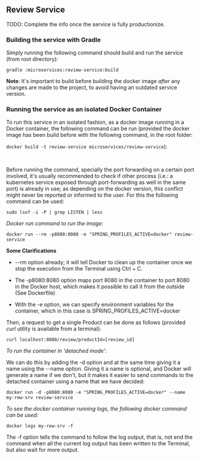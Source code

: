 ## Review Service

TODO: Complete the info once the service is fully productionize.

### Building the service with Gradle

Simply running the following command should build and run the service (from root directory):

`gradle :microservices:review-service:build`

**Note**: It's important to build before building the docker image _after_ any changes are made to the project, to avoid
having an outdated service version.

### Running the service as an isolated Docker Container

To run this service in an isolated fashion, as a docker image running in a Docker container, the following command can be
run (provided the docker image has been build before with the following command, in the root folder:

`docker build -t review-service microservices/review-service`):

<br/>

Before running the command, specially the port forwarding on a certain port involved, it's usually recommended to check
if other process (i.e.: a kubernetes service exposed through port-forwarding as well in the same port) is already in use;
as depending on the docker version, this conflict might never be reported or informed to the user. For this the following
command can be used:

```
sudo lsof -i -P | grep LISTEN | less
```

_Docker run command to run the image:_

```
docker run --rm -p8080:8080 -e "SPRING_PROFILES_ACTIVE=docker" review-service
```

**Some Clarifications**

- --rm option already; it will tell Docker to clean up the container once we stop the execution from the Terminal using
  Ctrl + C.

- The -p8080:8080 option maps port 8080 in the container to port 8080 in the Docker host, which makes it possible to
  call it from the outside (See Dockerfile)

- With the -e option, we can specify environment variables for the container, which in this case is
  SPRING_PROFILES_ACTIVE=docker

Then, a request to get a single Product can be done as follows (provided _curl_ utility is available from a terminal):

```
curl localhost:8080/review/productId=[review_id]
```

_To run the container in 'detached mode'_:

We can do this by adding the -d option and at the same time giving it a name using the --name option. Giving it a name
is optional, and Docker will generate a name if we don't, but it makes it easier to send commands to the detached
container using a name that we have decided:

`docker run -d -p8080:8080 -e "SPRING_PROFILES_ACTIVE=docker" --name my-rew-srv review-service`

_To see the docker container running logs, the following docker command can be used:_

```
docker logs my-rew-srv -f
```

The -f option tells the command to follow the log output, that is, not end the command when all the current log output
has been written to the Terminal, but also wait for more output.
